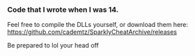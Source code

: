 ### Code that I wrote when I was 14.

Feel free to compile the DLLs yourself, or download them here:
https://github.com/cademtz/SparklyCheatArchive/releases

Be prepared to lol your head off

